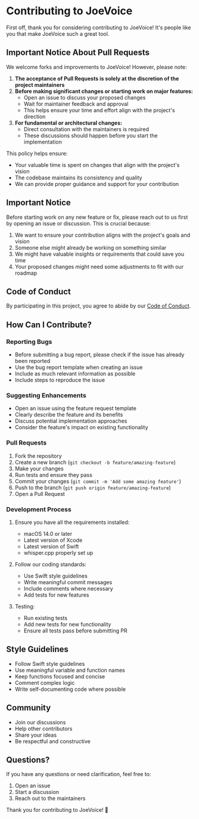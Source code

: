 # Contributing to JoeVoice

First off, thank you for considering contributing to JoeVoice! It's people like you that make JoeVoice such a great tool.

## Important Notice About Pull Requests

We welcome forks and improvements to JoeVoice! However, please note:

1. **The acceptance of Pull Requests is solely at the discretion of the project maintainers**
2. **Before making significant changes or starting work on major features:**
   - Open an issue to discuss your proposed changes
   - Wait for maintainer feedback and approval
   - This helps ensure your time and effort align with the project's direction
3. **For fundamental or architectural changes:**
   - Direct consultation with the maintainers is required
   - These discussions should happen before you start the implementation

This policy helps ensure:
- Your valuable time is spent on changes that align with the project's vision
- The codebase maintains its consistency and quality
- We can provide proper guidance and support for your contribution

## Important Notice

Before starting work on any new feature or fix, please reach out to us first by opening an issue or discussion. This is crucial because:

1. We want to ensure your contribution aligns with the project's goals and vision
2. Someone else might already be working on something similar
3. We might have valuable insights or requirements that could save you time
4. Your proposed changes might need some adjustments to fit with our roadmap

## Code of Conduct

By participating in this project, you agree to abide by our [Code of Conduct](CODE_OF_CONDUCT.md).

## How Can I Contribute?

### Reporting Bugs

- Before submitting a bug report, please check if the issue has already been reported
- Use the bug report template when creating an issue
- Include as much relevant information as possible
- Include steps to reproduce the issue

### Suggesting Enhancements

- Open an issue using the feature request template
- Clearly describe the feature and its benefits
- Discuss potential implementation approaches
- Consider the feature's impact on existing functionality

### Pull Requests

1. Fork the repository
2. Create a new branch (`git checkout -b feature/amazing-feature`)
3. Make your changes
4. Run tests and ensure they pass
5. Commit your changes (`git commit -m 'Add some amazing feature'`)
6. Push to the branch (`git push origin feature/amazing-feature`)
7. Open a Pull Request

### Development Process

1. Ensure you have all the requirements installed:
   - macOS 14.0 or later
   - Latest version of Xcode
   - Latest version of Swift
   - whisper.cpp properly set up

2. Follow our coding standards:
   - Use Swift style guidelines
   - Write meaningful commit messages
   - Include comments where necessary
   - Add tests for new features

3. Testing:
   - Run existing tests
   - Add new tests for new functionality
   - Ensure all tests pass before submitting PR

## Style Guidelines

- Follow Swift style guidelines
- Use meaningful variable and function names
- Keep functions focused and concise
- Comment complex logic
- Write self-documenting code where possible

## Community

- Join our discussions
- Help other contributors
- Share your ideas
- Be respectful and constructive

## Questions?

If you have any questions or need clarification, feel free to:
1. Open an issue
2. Start a discussion
3. Reach out to the maintainers

Thank you for contributing to JoeVoice! 🎉 